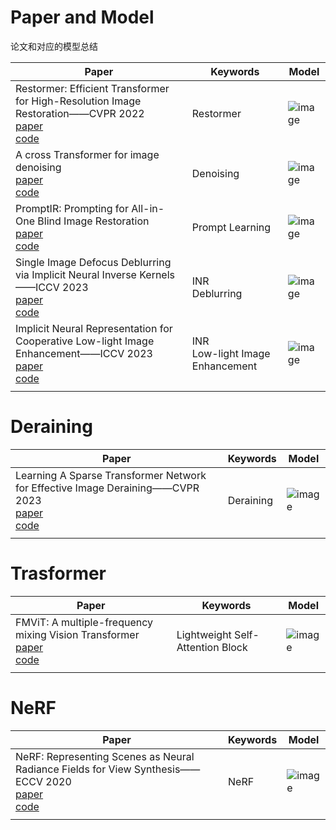 # Paper and Model
论文和对应的模型总结


| Paper      | Keywords | Model |
| ----------- | ----------- | ----------- |
| Restormer: Efficient Transformer for High-Resolution Image Restoration——CVPR 2022<br>[paper](https://openaccess.thecvf.com/content/CVPR2022/papers/Zamir_Restormer_Efficient_Transformer_for_High-Resolution_Image_Restoration_CVPR_2022_paper.pdf)<br>[code](https://github.com/swz30/restormer) | Restormer    | ![image](https://github.com/Guan-qiqi/Papers-and-Models/assets/63685364/d90403a3-933d-4ad5-bc7d-8040c655e59b)       |
| A cross Transformer for image denoising<br>[paper](https://arxiv.org/pdf/2310.10408v1.pdf)<br>[code](https://github.com/hellloxiaotian/ctnet) | Denoising | ![image](https://github.com/Guan-qiqi/Papers-and-Models/assets/63685364/284a29d0-3f9f-48b8-85c5-96a689e345f0) |
| PromptIR: Prompting for All-in-One Blind Image Restoration<br>[paper](https://arxiv.org/pdf/2306.13090v1.pdf)<br>[code](https://github.com/va1shn9v/promptir)  | Prompt Learning | ![image](https://github.com/Guan-qiqi/Papers-and-Models/assets/63685364/652335c1-63dc-4be5-b08b-8f635331623d)|
| Single Image Defocus Deblurring via Implicit Neural Inverse Kernels——ICCV 2023<br>[paper](https://openaccess.thecvf.com/content/ICCV2023/papers/Quan_Single_Image_Defocus_Deblurring_via_Implicit_Neural_Inverse_Kernels_ICCV_2023_paper.pdf) <br>[code](https://github.com/xinyao240/INIKNet)  | INR<br>Deblurring  | ![image](https://github.com/Guan-qiqi/Papers-and-Models/assets/63685364/85849b32-9c27-4ae1-9b9b-c60b12f0f21b)         |
| Implicit Neural Representation for Cooperative Low-light Image Enhancement——ICCV 2023<br>[paper](https://openaccess.thecvf.com/content/ICCV2023/papers/Yang_Implicit_Neural_Representation_for_Cooperative_Low-light_Image_Enhancement_ICCV_2023_paper.pdf) <br>[code](https://github.com/ysz2022/nerco) | INR<br>Low-light Image Enhancement  | ![image](https://github.com/Guan-qiqi/Papers-and-Models/assets/63685364/d3584704-eeaf-4448-aa7b-a24050eafba6) |
|   |    |    |


# Deraining

| Paper      | Keywords | Model |
| ----------- | ----------- | ----------- |
| Learning A Sparse Transformer Network for Effective Image Deraining——CVPR 2023<br>[paper](https://openaccess.thecvf.com/content/CVPR2023/papers/Chen_Learning_a_Sparse_Transformer_Network_for_Effective_Image_Deraining_CVPR_2023_paper.pdf)<br>[code](https://github.com/cschenxiang/drsformer) | Deraining  | ![image](https://github.com/Guan-qiqi/Papers-and-Models/assets/63685364/af87a96d-066a-40d7-80e7-38b546275167) |
|    |    |    |


# Trasformer
| Paper      | Keywords | Model |
| ----------- | ----------- | ----------- |
|FMViT: A multiple-frequency mixing Vision Transformer<br>[paper](https://arxiv.org/pdf/2311.05707v1.pdf)<br>[code]()    | Lightweight Self-Attention Block   | ![image](https://github.com/Guan-qiqi/Papers-and-Models/assets/63685364/4e818833-6457-4289-852f-894cbf6839b6) |
|    |    |    |



# NeRF

| Paper      | Keywords | Model |
| ----------- | ----------- | ----------- |
| NeRF: Representing Scenes as Neural Radiance Fields for View Synthesis——ECCV 2020<br>[paper](https://www.ecva.net/papers/eccv_2020/papers_ECCV/papers/123460392.pdf)<br>[code](https://github.com/nvlabs/instant-ngp) | NeRF    | ![image](https://github.com/Guan-qiqi/Papers-and-Models/assets/63685364/0e054aa2-ac94-45e3-a768-d5f8353c9816) |
|    |    |    |
